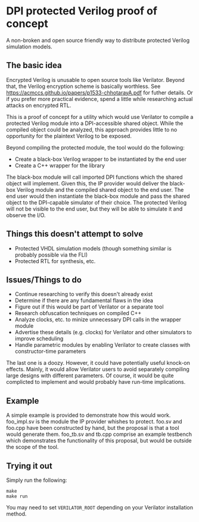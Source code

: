 # DPI protected Verilog proof of concept

A non-broken and open source friendly way to distribute protected Verilog simulation models.

## The basic idea

Encrypted Verilog is unusable to open source tools like Verilator.  Beyond that, the Verilog
encryption scheme is basically worthless.  See https://acmccs.github.io/papers/p1533-chhotarayA.pdf
for futher details.  Or if you prefer more practical evidence, spend a little while researching
actual attacks on encrypted RTL.

This is a proof of concept for a utility which would use Verilator to compile a protected
Verilog module into a DPI-accessible shared object.  While the compiled object could be analyzed,
this approach provides little to no opportunity for the plaintext Verilog to be exposed.

Beyond compiling the protected module, the tool would do the following:
* Create a black-box Verilog wrapper to be instantiated by the end user
* Create a C++ wrapper for the library

The black-box module will call imported DPI functions which the shared object will implement.
Given this, the IP provider would deliver the black-box Verilog module and the compiled shared
object to the end user.  The end user would then instantiate the black-box module and pass the
shared object to the DPI-capable simulator of their choice.  The protected Verilog will not be
visible to the end user, but they will be able to simulate it and observe the I/O.

## Things this doesn't attempt to solve
* Protected VHDL simulation models (though something similar is probably possible via the FLI)
* Protected RTL for synthesis, etc.

## Issues/Things to do
* Continue researching to verify this doesn't already exist
* Determine if there are any fundamental flaws in the idea
* Figure out if this would be part of Verilator or a separate tool
* Research obfuscation techniques on compiled C++
* Analyze clocks, etc. to minize unnecessary DPI calls in the wrapper module
* Advertise these details (e.g. clocks) for Verilator and other simulators to improve scheduling
* Handle parametric modules by enabling Verilator to create classes with constructor-time parameters

The last one is a doozy.  However, it could have potentially useful knock-on effects.  Mainly,
it would allow Verilator users to avoid separately compiling large designs with different
parameters.  Of course, it would be quite complicted to implement and would probably have
run-time implications.

## Example

A simple example is provided to demonstrate how this would work.  foo_impl.sv is the module the
IP provider whishes to protect.  foo.sv and foo.cpp have been constructed by hand, but the proposal
is that a tool would generate them.  foo_tb.sv and tb.cpp comprise an example testbench which
demonstrates the functionality of this proposal, but would be outside the scope of the tool.

## Trying it out

Simply run the following:

```
make
make run
```

You may need to set `VERILATOR_ROOT` depending on your Verilator installation method.
